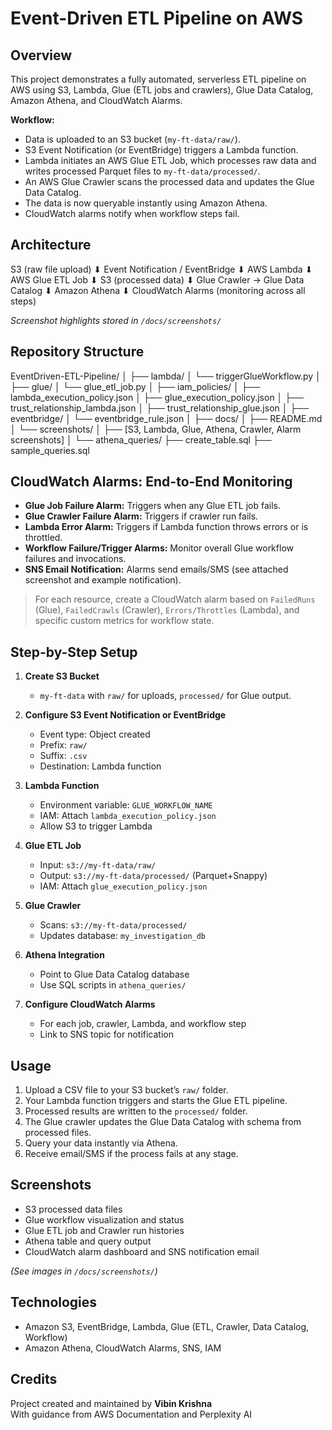 # Event-Driven ETL Pipeline on AWS

## Overview

This project demonstrates a fully automated, serverless ETL pipeline on AWS using S3, Lambda, Glue (ETL jobs and crawlers), Glue Data Catalog, Amazon Athena, and CloudWatch Alarms.

**Workflow:**
- Data is uploaded to an S3 bucket (`my-ft-data/raw/`).
- S3 Event Notification (or EventBridge) triggers a Lambda function.
- Lambda initiates an AWS Glue ETL Job, which processes raw data and writes processed Parquet files to `my-ft-data/processed/`.
- An AWS Glue Crawler scans the processed data and updates the Glue Data Catalog.
- The data is now queryable instantly using Amazon Athena.
- CloudWatch alarms notify when workflow steps fail.

## Architecture

S3 (raw file upload)
⬇
Event Notification / EventBridge
⬇
AWS Lambda
⬇
AWS Glue ETL Job
⬇
S3 (processed data)
⬇
Glue Crawler → Glue Data Catalog
⬇
Amazon Athena
⬇
CloudWatch Alarms (monitoring across all steps)


_Screenshot highlights stored in `/docs/screenshots/`_

## Repository Structure

EventDriven-ETL-Pipeline/
│
├── lambda/
│ └── triggerGlueWorkflow.py
│
├── glue/
│ └── glue_etl_job.py
│
├── iam_policies/
│ ├── lambda_execution_policy.json
│ ├── glue_execution_policy.json
│ ├── trust_relationship_lambda.json
│ ├── trust_relationship_glue.json
│
├── eventbridge/
│ └── eventbridge_rule.json
│
├── docs/
│ ├── README.md
│ └── screenshots/
│ ├── [S3, Lambda, Glue, Athena, Crawler, Alarm screenshots]
│
└── athena_queries/
├── create_table.sql
├── sample_queries.sql


## CloudWatch Alarms: End-to-End Monitoring

- **Glue Job Failure Alarm:** Triggers when any Glue ETL job fails.
- **Glue Crawler Failure Alarm:** Triggers if crawler run fails.
- **Lambda Error Alarm:** Triggers if Lambda function throws errors or is throttled.
- **Workflow Failure/Trigger Alarms:** Monitor overall Glue workflow failures and invocations.
- **SNS Email Notification:** Alarms send emails/SMS (see attached screenshot and example notification).

> For each resource, create a CloudWatch alarm based on `FailedRuns` (Glue), `FailedCrawls` (Crawler), `Errors/Throttles` (Lambda), and specific custom metrics for workflow state.

## Step-by-Step Setup

1. **Create S3 Bucket**  
   - `my-ft-data` with `raw/` for uploads, `processed/` for Glue output.

2. **Configure S3 Event Notification or EventBridge**  
   - Event type: Object created
   - Prefix: `raw/`
   - Suffix: `.csv`
   - Destination: Lambda function

3. **Lambda Function**
   - Environment variable: `GLUE_WORKFLOW_NAME`
   - IAM: Attach `lambda_execution_policy.json`
   - Allow S3 to trigger Lambda

4. **Glue ETL Job**
   - Input: `s3://my-ft-data/raw/`
   - Output: `s3://my-ft-data/processed/` (Parquet+Snappy)
   - IAM: Attach `glue_execution_policy.json`

5. **Glue Crawler**
   - Scans: `s3://my-ft-data/processed/`
   - Updates database: `my_investigation_db`

6. **Athena Integration**
   - Point to Glue Data Catalog database
   - Use SQL scripts in `athena_queries/`

7. **Configure CloudWatch Alarms**
   - For each job, crawler, Lambda, and workflow step
   - Link to SNS topic for notification

## Usage

1. Upload a CSV file to your S3 bucket’s `raw/` folder.
2. Your Lambda function triggers and starts the Glue ETL pipeline.
3. Processed results are written to the `processed/` folder.
4. The Glue crawler updates the Glue Data Catalog with schema from processed files.
5. Query your data instantly via Athena.
6. Receive email/SMS if the process fails at any stage.

## Screenshots

- S3 processed data files
- Glue workflow visualization and status
- Glue ETL job and Crawler run histories
- Athena table and query output
- CloudWatch alarm dashboard and SNS notification email

*(See images in `/docs/screenshots/`)*

## Technologies

- Amazon S3, EventBridge, Lambda, Glue (ETL, Crawler, Data Catalog, Workflow)
- Amazon Athena, CloudWatch Alarms, SNS, IAM

## Credits

Project created and maintained by **Vibin Krishna**  
With guidance from AWS Documentation and Perplexity AI







